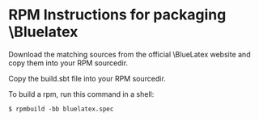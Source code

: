 RPM Instructions for packaging \Bluelatex
=========================================

Download the matching sources from the official \BlueLatex website and copy them
into your RPM sourcedir.

Copy the build.sbt file into your RPM sourcedir. 

To build a rpm, run this command in a shell:

```shell
$ rpmbuild -bb bluelatex.spec
```
